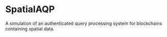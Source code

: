 # SpatialAQP

A simulation of an authenticated query processing system for blockchains containing spatial data.
